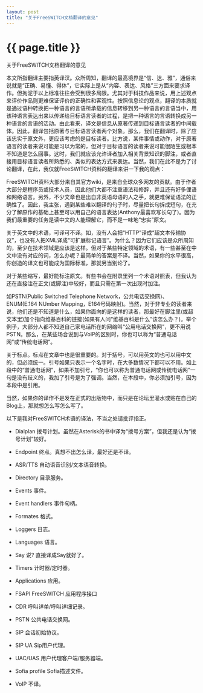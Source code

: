 ```yaml
---
layout: post
title: "关于FreeSWITCH文档翻译的意见"
---
```


# {{ page.title }}

关于FreeSWITCH文档翻译的意见

本文所指翻译主要指英译汉。众所周知，翻译的最高境界是“信、达、雅”，通俗来说就是“正确、易懂、得体”，它实际上是从“内容、表达、风格”三方面来要求译作。但拘泥于以上标准往往会受到很多局限。尤其对于科技作品来说，用上述观点来评价作品则更难保证评价的正确性和客观性。按照信息论的观点，翻译的本质就是通过语种转换把一种语言的言语所承载的信息转移到另一种语言的言语当中，用该种语言表达出来以传递给目标语言读者的过程，是把一种语言的言语转换成另一种语言的言语的活动。由此看来，译文是信息从原著传递到目标语言读者的中间载体。因此，翻译包括原著与目标语言读者两个对象。那么，我们在翻译时，除了应该忠实于原文外，更应该考虑的是目标读者。比方说，某件事情或动作，对于原著语言的读者来说可能是习以为常的，但对于目标语言的读者来说可能很陌生或根本不知道是怎么回事。这时，我们就应该允许译者加入相关背景知识的脚注，或者直接用目标语言读者所熟悉的、类似的表达方式来表达。当然，我们在此不是为了讨论翻译，在此，我仅就FreeSWITCH资料的翻译来讲一下我的观点：

FreeSWITCH资料大部分来自其官方wiki，是来自全球众多网友的贡献。由于作者大部分是程序员或技术人员，因此他们大都不注重语法和修辞，并且还有好多俚语和网络语言。另外，不少文章也是出自非英语母语的人之手，就更难保证语法的正确性了。因此，我主张，遇到某些难以翻译的句子时，尽量把长句拆成短句，在充分了解原作的基础上甚至可以用自己的语言表达(Anthony最喜欢写长句了)。因为我们最重要的任务是读中文的人能理解它，而不是一味地“忠实”原文。

关于英文中的术语，可译可不译。如，没有人会把“HTTP”译成“超文本传输协议”，也没有人把XML译成“可扩展标记语言”。为什么？因为它们应该是众所周知的，至少在技术领域是应该是这样。但对于某些特定领域的术语，有一些甚至在中文中没有对应的词，怎么办呢？最简单的答案是不译。当然，如果你的水平很高，你创造的译文也可能成为国际标准，那就另当别论了。

对于某些缩写，最好能标注原文。有些书会在附录里列一个术语对照表，但我认为还在直接注在正文(或脚注)中较好，而且只需在第一次出现时加注。

如PSTN(Public Switched Telephone Network，公共电话交换网)、ENUM(E.164 NUmber Mapping，E164号码映射)。当然，对于非专业的读者来说，他们还是不知道是什么，如果你面向的是这样的读者，那最好在脚注里(或超文本里)加个指向维基百科的链接(如果有人问“维基百科是什么”该怎么办？)。举个例子，大部分人都不知道自己家电话所在的网络叫“公用电话交换网”，更不用说PSTN。那么，在某些场合说到与VoIP的区别时，你也可以称为“普通电话网”或“传统电话网”。

关于标点。标点在文章中也是很重要的。对于括号，可以用英文的也可以用中文的，但必须统一。引号如果只表示一个名字时，在大多数情况下都可以不用。如上段中的“普通电话网”，如果不加引号，“你也可以称为普通电话网或传统电话网”一句是没有歧义的，我加了引号是为了强调。当然，在本段中，你必须加引号，因为本段中是引用。

当然，如果你的译作不是发在正式的出版物中，而只是在论坛里灌水或贴在自己的Blog上，那就想怎么写怎么写了。

以下是我对FreeSWITCH术语的译法，不当之处请批评指正。

* Dialplan 拨号计划。虽然在Asterisk的书中译为“拨号方案”，但我还是认为“拨号计划”较好。

* Endpoint 终点。真想不出怎么译，最好还是不译。

* ASR/TTS 自动语音识别/文本语音转换。

* Directory 目录服务。

* Events 事件。

* Event handlers 事件句柄。

* Formates 格式。

* Loggers 日志。

* Languages 语言。

* Say 说? 直接译成Say就好了。

* Timers 计时器/定时器。

* Applications 应用。

* FSAPI FreeSWITCH 应用程序接口

* CDR 呼叫详单/呼叫详细记录。

* PSTN 公共电话交换网。

* SIP 会话初始协议。

* SIP UA Sip用户代理。

* UAC/UAS 用户代理客户端/服务器端。

* Sofia profile Sofia描述文件。

* VoIP 不译。
